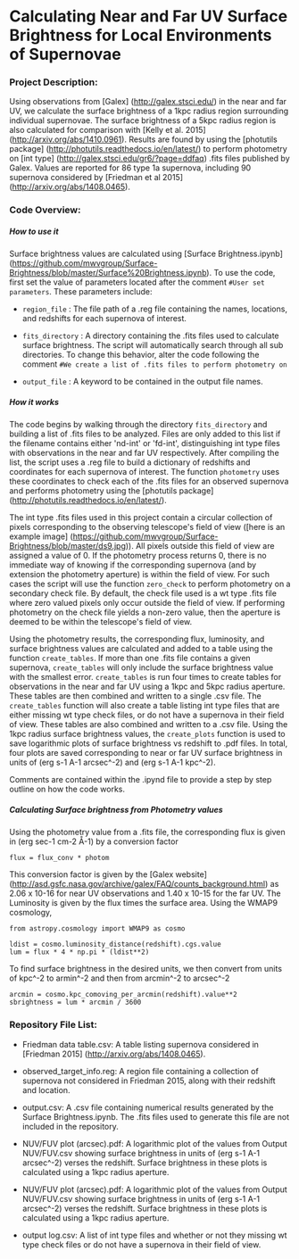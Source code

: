 # Calculating Near and Far UV Surface Brightness for Local Environments of Supernovae

### Project Description:

Using observations from [Galex] (http://galex.stsci.edu/) in the near and far UV, we calculate the surface brightness of a 1kpc radius region surrounding individual supernovae. The surface brightness of a 5kpc radius region is also calculated for comparison with [Kelly et al. 2015] (http://arxiv.org/abs/1410.0961). Results are found by using the [photutils package] (http://photutils.readthedocs.io/en/latest/) to perform photometry on [int type] (http://galex.stsci.edu/gr6/?page=ddfaq) .fits files published by Galex. Values are reported for 86 type 1a supernova, including 90 supernova considered by [Friedman et al 2015] (http://arxiv.org/abs/1408.0465). 

### Code Overview:

##### How to use it

Surface brightness values are calculated using [Surface Brightness.ipynb] (https://github.com/mwvgroup/Surface-Brightness/blob/master/Surface%20Brightness.ipynb). To use the code, first set the value of parameters located after the comment `#User set parameters`. These parameters include:

* `region_file` : The file path of a .reg file containing the names, locations, and redshifts for each supernova of interest.

* `fits_directory` : A directory containing the .fits files used to calculate surface brightness. The script will automatically search through all sub directories. To change this behavior, alter the code following the comment `#We create a list of .fits files to perform photometry on`

* `output_file` : A keyword to be contained in the output file names.

##### How it works

The code begins by walking through the directory `fits_directory` and building a list of .fits files to be analyzed. Files are only added to this list if the filename contains either 'nd-int' or 'fd-int', distinguishing int type files with observations in the near and far UV respectively. After compiling the list, the script uses a .reg file to build a dictionary of redshifts and coordinates for each supernova of interest. The function `photometry` uses these coordinates to check each of the .fits files for an observed supernova and performs photometry using the [photutils package] (http://photutils.readthedocs.io/en/latest/).

The int type .fits files used in this project contain a circular collection of pixels corresponding to the observing telescope's field of view ([here is an example image] (https://github.com/mwvgroup/Surface-Brightness/blob/master/ds9.jpg)). All pixels outside this field of view are assigned a value of 0. If the photometry process returns 0, there is no immediate way of knowing if the corresponding supernova (and by extension the photometry aperture) is within the field of view. For such cases the script will use the function `zero_check` to perform photometry on a secondary check file. By default, the check file used is a wt type .fits file where zero valued pixels only occur outside the field of view. If performing photometry on the check file yields a non-zero value, then the aperture is deemed to be within the telescope's field of view.

Using the photometry results, the corresponding flux, luminosity, and surface brightness values are calculated and added to a table using the function `create_tables`. If more than one .fits file contains a given supernova, `create_tables` will only include the surface brightness value with the smallest error. `create_tables` is run four times to create tables for observations in the near and far UV using a 1kpc and 5kpc radius aperture. These tables are then combined and written to a single .csv file. The `create_tables` function will also create a table listing int type files that are either missing wt type check files, or do not have a supernova in their field of view. These tables are also combined and written to a .csv file. Using the 1kpc radius surface brightness values, the `create_plots` function is used to save logarithmic plots of surface brightness vs redshift to .pdf files. In total, four plots are saved corresponding to near or far UV surface brightness in units of (erg s-1 A-1 arcsec^-2) and (erg s-1 A-1 kpc^-2).

Comments are contained within the .ipynd file to provide a step by step outline on how the code works.

##### Calculating Surface brightness from Photometry values

Using the photometry value from a .fits file, the corresponding flux is given in (erg sec-1 cm-2 Å-1) by a conversion factor

    flux = flux_conv * photom 

This conversion factor is given by the [Galex website] (http://asd.gsfc.nasa.gov/archive/galex/FAQ/counts_background.html) as  2.06 x 10-16 for near UV observations and 1.40 x 10-15 for the far UV. The Luminosity is given by the flux times the surface area. Using the WMAP9 cosmology,

    from astropy.cosmology import WMAP9 as cosmo
    
    ldist = cosmo.luminosity_distance(redshift).cgs.value
    lum = flux * 4 * np.pi * (ldist**2) 
    
To find surface brightness in the desired units, we then convert from units of kpc^-2 to armin^-2 and then from arcmin^-2 to arcsec^-2

    arcmin = cosmo.kpc_comoving_per_arcmin(redshift).value**2 
    sbrightness = lum * arcmin / 3600
	
### Repository File List:

* Friedman data table.csv: A table listing supernova considered in [Friedman 2015] (http://arxiv.org/abs/1408.0465).

* observed_target_info.reg: A region file containing a collection of supernova not considered in Friedman 2015, along with their redshift and location.

* output.csv: A .csv file containing numerical results generated by the Surface Brightness.ipynb. The .fits files used to generate this file are not included in the repository.

* NUV/FUV plot (arcsec).pdf: A logarithmic plot of the values from Output NUV/FUV.csv showing surface brightness in units of (erg s-1 A-1 arcsec^-2) verses the redshift. Surface brightness in these plots is calculated using a 1kpc radius aperture.

* NUV/FUV plot (arcsec).pdf: A logarithmic plot of the values from Output NUV/FUV.csv showing surface brightness in units of (erg s-1 A-1 arcsec^-2) verses the redshift. Surface brightness in these plots is calculated using a 1kpc radius aperture.

* output log.csv: A list of int type files and whether or not they missing wt type check files or do not have a supernova in their field of view.
